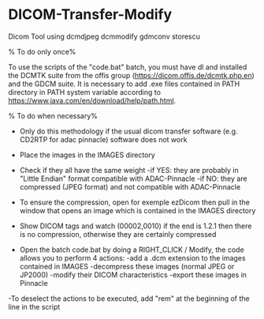 # DICOM-Transfer-Modify
Dicom Tool using dcmdjpeg dcmmodify gdmconv storescu


% To do only once%



To use the scripts of the "code.bat" batch, you must have dl and installed the DCMTK suite from the offis group (https://dicom.offis.de/dcmtk.php.en) and the GDCM suite. It is necessary to add .exe files contained in PATH directory in PATH system variable according to https://www.java.com/en/download/help/path.html.



% To do when necessary%


-  Only do this methodology if the usual dicom transfer software (e.g. CD2RTP for adac pinnacle) software does not work

-  Place the images in the IMAGES directory

-  Check if they all have the same weight
  -if YES: they are probably in "Little Endian" format compatible with ADAC-Pinnacle
  -if NO: they are compressed (JPEG format) and not compatible with ADAC-Pinnacle

- To ensure the compression, open for exemple ezDicom then pull in the window that opens an image which is contained in the IMAGES directory

- Show DICOM tags and watch (00002,0010) if the end is 1.2.1 then there is no compression, otherwise they are certainly compressed

- Open the batch code.bat by doing a RIGHT_CLICK / Modify, the code allows you to perform 4 actions:
  -add a .dcm extension to the images contained in IMAGES
  -decompress these images (normal JPEG or JP2000)
  -modify their DICOM characteristics
  -export these images in Pinnacle

-To deselect the actions to be executed, add "rem" at the beginning of the line in the script
